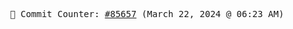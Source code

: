 <p align="center">
    <samp>
        📮 Commit Counter: <a href="https://github.com/Javascript-void0/Javascript-void0/commits/main">#85657</a> (March 22, 2024 @ 06:23 AM)
    </samp>
</p>